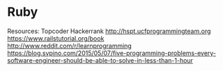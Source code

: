 # Ruby
Resources:
Topcoder
Hackerrank
http://hspt.ucfprogrammingteam.org
https://www.railstutorial.org/book
http://www.reddit.com/r/learnprogramming
https://blog.svpino.com/2015/05/07/five-programming-problems-every-software-engineer-should-be-able-to-solve-in-less-than-1-hour